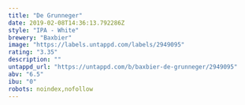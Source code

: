 ```yaml
---
title: "De Grunneger"
date: 2019-02-08T14:36:13.792286Z
style: "IPA - White"
brewery: "Baxbier"
image: "https://labels.untappd.com/labels/2949095"
rating: "3.35"
description: ""
untappd_url: "https://untappd.com/b/baxbier-de-grunneger/2949095"
abv: "6.5"
ibu: "0"
robots: noindex,nofollow
---
```

